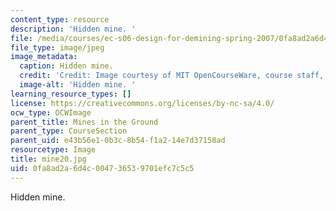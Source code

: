 ```yaml
---
content_type: resource
description: 'Hidden mine. '
file: /media/courses/ec-s06-design-for-demining-spring-2007/0fa8ad2a6d4c004736539701efc7c5c5_mine20.jpg
file_type: image/jpeg
image_metadata:
  caption: Hidden mine.
  credit: 'Credit: Image courtesy of MIT OpenCourseWare, course staff, and students.'
  image-alt: 'Hidden mine. '
learning_resource_types: []
license: https://creativecommons.org/licenses/by-nc-sa/4.0/
ocw_type: OCWImage
parent_title: Mines in the Ground
parent_type: CourseSection
parent_uid: e43b56e1-0b3c-8b54-f1a2-14e7d37158ad
resourcetype: Image
title: mine20.jpg
uid: 0fa8ad2a-6d4c-0047-3653-9701efc7c5c5
---
```

Hidden mine. 